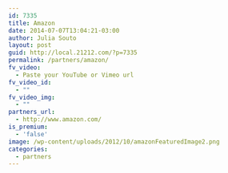 ```yaml
---
id: 7335
title: Amazon
date: 2014-07-07T13:04:21-03:00
author: Julia Souto
layout: post
guid: http://local.21212.com/?p=7335
permalink: /partners/amazon/
fv_video:
  - Paste your YouTube or Vimeo url
fv_video_id:
  - ""
fv_video_img:
  - ""
partners_url:
  - http://www.amazon.com/
is_premium:
  - 'false'
image: /wp-content/uploads/2012/10/amazonFeaturedImage2.png
categories:
  - partners
---
```

